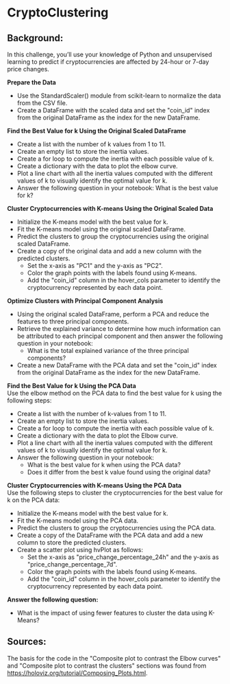 # CryptoClustering
## **Background:**
In this challenge, you’ll use your knowledge of Python and unsupervised learning to predict if cryptocurrencies are affected by 24-hour or 7-day price changes.

**Prepare the Data**
- Use the StandardScaler() module from scikit-learn to normalize the data from the CSV file.
- Create a DataFrame with the scaled data and set the "coin_id" index from the original DataFrame as the index for the new DataFrame.

**Find the Best Value for k Using the Original Scaled DataFrame**
- Create a list with the number of k values from 1 to 11.
- Create an empty list to store the inertia values.
- Create a for loop to compute the inertia with each possible value of k.
- Create a dictionary with the data to plot the elbow curve.
- Plot a line chart with all the inertia values computed with the different values of k to visually identify the optimal value for k.
- Answer the following question in your notebook: What is the best value for k?

**Cluster Cryptocurrencies with K-means Using the Original Scaled Data**
- Initialize the K-means model with the best value for k.
- Fit the K-means model using the original scaled DataFrame.
- Predict the clusters to group the cryptocurrencies using the original scaled DataFrame.
- Create a copy of the original data and add a new column with the predicted clusters.
	- Set the x-axis as "PC1" and the y-axis as "PC2".
	- Color the graph points with the labels found using K-means.
	- Add the "coin_id" column in the hover_cols parameter to identify the cryptocurrency represented by each data point.

**Optimize Clusters with Principal Component Analysis**
- Using the original scaled DataFrame, perform a PCA and reduce the features to three principal components.
- Retrieve the explained variance to determine how much information can be attributed to each principal component and then answer the following question in your notebook:
	- What is the total explained variance of the three principal components?
- Create a new DataFrame with the PCA data and set the "coin_id" index from the original DataFrame as the index for the new DataFrame.

**Find the Best Value for k Using the PCA Data**  
Use the elbow method on the PCA data to find the best value for k using the following steps:
- Create a list with the number of k-values from 1 to 11.
- Create an empty list to store the inertia values.
- Create a for loop to compute the inertia with each possible value of k.
- Create a dictionary with the data to plot the Elbow curve.
- Plot a line chart with all the inertia values computed with the different values of k to visually identify the optimal value for k.
- Answer the following question in your notebook:
	- What is the best value for k when using the PCA data?
	- Does it differ from the best k value found using the original data?

**Cluster Cryptocurrencies with K-means Using the PCA Data**  
Use the following steps to cluster the cryptocurrencies for the best value for k on the PCA data:
- Initialize the K-means model with the best value for k.
- Fit the K-means model using the PCA data.
- Predict the clusters to group the cryptocurrencies using the PCA data.
- Create a copy of the DataFrame with the PCA data and add a new column to store the predicted clusters.
- Create a scatter plot using hvPlot as follows:
	- Set the x-axis as "price_change_percentage_24h" and the y-axis as "price_change_percentage_7d".
	- Color the graph points with the labels found using K-means.
	- Add the "coin_id" column in the hover_cols parameter to identify the cryptocurrency represented by each data point.

**Answer the following question:**
- What is the impact of using fewer features to cluster the data using K-Means?

## **Sources:**
The basis for the code in the "Composite plot to contrast the Elbow curves" and "Composite plot to contrast the clusters" sections was found from https://holoviz.org/tutorial/Composing_Plots.html.